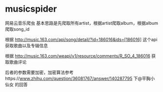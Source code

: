 # musicspider
网易云音乐爬虫
基本思路是先爬取所有artist，根据artist爬取album，根据album爬取song_id

根据 http://music.163.com/api/song/detail/?id=186016&ids=[186016] 这个api 获取歌曲以及专辑信息

根据 http://music.163.com/weapi/v1/resource/comments/R_SO_4_186016 获取歌曲评论

后者的参数需要加密，加密算法参考https://www.zhihu.com/question/36081767/answer/140287795 下@平胸小仙女 的回答
